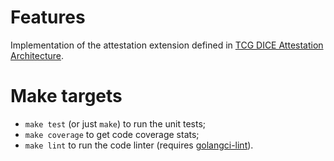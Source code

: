 # Features

Implementation of the attestation extension defined in [TCG DICE Attestation Architecture](https://trustedcomputinggroup.org/wp-content/uploads/TCG_DICE_Attestation_Architecture_r22_02dec2020.pdf).


# Make targets

* `make test` (or just `make`) to run the unit tests;
* `make coverage` to get code coverage stats;
* `make lint` to run the code linter (requires [golangci-lint](https://golangci-lint.run/usage/install/)).
